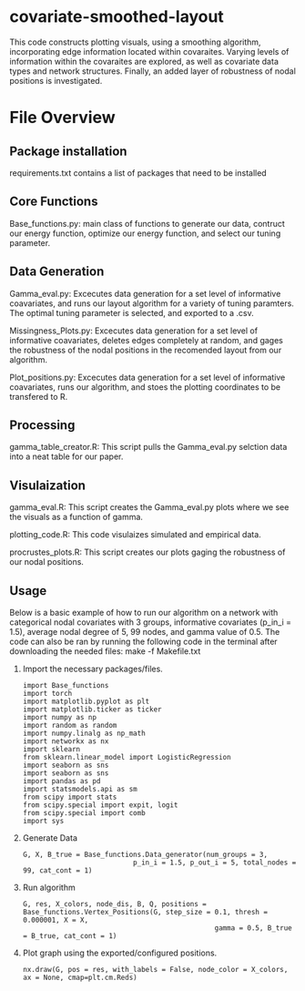 # covariate-smoothed-layout

This code constructs plotting visuals, using a smoothing algorithm, incorporating edge information located within covaraites. Varying levels of information within the covaraites are explored, as well as covariate data types and network structures. Finally, an added layer of robustness of nodal positions is investigated. 

# File Overview

## Package installation
requirements.txt contains a list of packages that need to be installed

## Core Functions
Base_functions.py: main class of functions to generate our data, contruct our energy function, optimize our energy function, and select our tuning parameter.

## Data Generation

Gamma_eval.py: Excecutes data generation for a set level of informative coavariates, and runs our layout algorithm for a variety of tuning paramters. The optimal tuning parameter is selected, and exported to a .csv.

Missingness_Plots.py: Excecutes data generation for a set level of informative coavariates, deletes edges completely at random, and gages the robustness of the nodal positions in the recomended layout from our algorithm. 

Plot_positions.py: Excecutes data generation for a set level of informative coavariates, runs our algorithm, and stoes the plotting coordinates to be transfered to R.

## Processing
gamma_table_creator.R: This script pulls the Gamma_eval.py selction data into a neat table for our paper.

## Visulaization
gamma_eval.R: This script creates the Gamma_eval.py plots where we see the visuals as a function of gamma.

plotting_code.R: This code visulaizes simulated and empirical data. 

procrustes_plots.R: This script creates our plots gaging the robustness of our nodal positions. 

## Usage
Below is a basic example of how to run our algorithm on a network with categorical nodal covariates with 3 groups, informative covariates (p_in_i = 1.5), average nodal degree of 5, 99 nodes, and gamma value of 0.5. The code can also be ran by running the following code in the terminal after downloading the needed files: make -f Makefile.txt

1. Import the necessary packages/files.
   
    ```
    import Base_functions
    import torch
    import matplotlib.pyplot as plt
    import matplotlib.ticker as ticker
    import numpy as np
    import random as random
    import numpy.linalg as np_math
    import networkx as nx
    import sklearn
    from sklearn.linear_model import LogisticRegression
    import seaborn as sns
    import seaborn as sns
    import pandas as pd 
    import statsmodels.api as sm
    from scipy import stats
    from scipy.special import expit, logit
    from scipy.special import comb
    import sys
    ```

3. Generate Data

   ```
   G, X, B_true = Base_functions.Data_generator(num_groups = 3,
                              p_in_i = 1.5, p_out_i = 5, total_nodes = 99, cat_cont = 1)
   ```
   
5. Run algorithm

   ```
   G, res, X_colors, node_dis, B, Q, positions = Base_functions.Vertex_Positions(G, step_size = 0.1, thresh = 0.000001, X = X, 
                                                  gamma = 0.5, B_true = B_true, cat_cont = 1)
   ```

7. Plot graph using the exported/configured positions.

   ```
   nx.draw(G, pos = res, with_labels = False, node_color = X_colors, ax = None, cmap=plt.cm.Reds)
   ```

